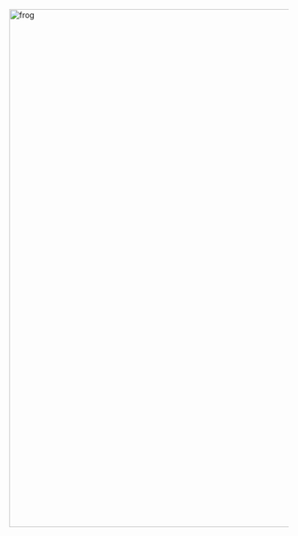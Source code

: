 <img width="1345" height="934" alt="frog" src="https://github.com/user-attachments/assets/fb54644d-1b34-425d-b569-e3e5eeb2979c" />
